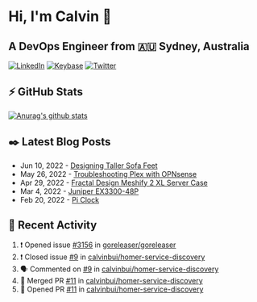 # Hi, I'm Calvin 🍭
## A DevOps Engineer from 🇦🇺 Sydney, Australia</h3>

[![LinkedIn](https://img.shields.io/badge/-c–bui-0077B5?style=flat-square&labelColor=0077B5&logo=LinkedIn&logoColor=white)](https://www.linkedin.com/in/c-bui/)
[![Keybase](https://img.shields.io/badge/-calvinbui-ff6f21?style=flat-square&labelColor=ff6f21&logo=Keybase&logoColor=white)](https://keybase.io/calvinbui)
[![Twitter](https://img.shields.io/badge/-ASAPCalvin-1DA1F2?style=flat-square&labelColor=1DA1F2&logo=Twitter&logoColor=white)](https://twitter.com/ASAPCalvin)

<!-- https://github.com/rishavanand/github-profilinator -->
## ⚡ GitHub Stats
[![Anurag's github stats](https://github-readme-stats.vercel.app/api?username=calvinbui&count_private=true&hide_title=true)](https://github.com/anuraghazra/github-readme-stats)

<!-- https://github.com/gautamkrishnar/blog-post-workflow -->
## ✒️ Latest Blog Posts

<!-- BLOG-POST-LIST:START -->
- Jun 10, 2022 - [Designing Taller Sofa Feet](https://calvin.me/designing-taller-sofa-feet)
- May 26, 2022 - [Troubleshooting Plex with OPNsense](https://calvin.me/plex-with-dns-over-tls)
- Apr 29, 2022 - [Fractal Design Meshify 2 XL Server Case](https://calvin.me/fractal-design-meshify-2-xl-server-case)
- Mar 4, 2022 - [Juniper EX3300-48P](https://calvin.me/juniper-ex3300-48p)
- Feb 20, 2022 - [Pi Clock](https://calvin.me/pi-clock)

<!-- BLOG-POST-LIST:END -->

## 🏃‍ Recent Activity

<!--START_SECTION:activity-->
1. ❗️ Opened issue [#3156](https://github.com/goreleaser/goreleaser/issues/3156) in [goreleaser/goreleaser](https://github.com/goreleaser/goreleaser)
2. ❗️ Closed issue [#9](https://github.com/calvinbui/homer-service-discovery/issues/9) in [calvinbui/homer-service-discovery](https://github.com/calvinbui/homer-service-discovery)
3. 🗣 Commented on [#9](https://github.com/calvinbui/homer-service-discovery/issues/9) in [calvinbui/homer-service-discovery](https://github.com/calvinbui/homer-service-discovery)
4. 🎉 Merged PR [#11](https://github.com/calvinbui/homer-service-discovery/pull/11) in [calvinbui/homer-service-discovery](https://github.com/calvinbui/homer-service-discovery)
5. 💪 Opened PR [#11](https://github.com/calvinbui/homer-service-discovery/pull/11) in [calvinbui/homer-service-discovery](https://github.com/calvinbui/homer-service-discovery)
<!--END_SECTION:activity-->

